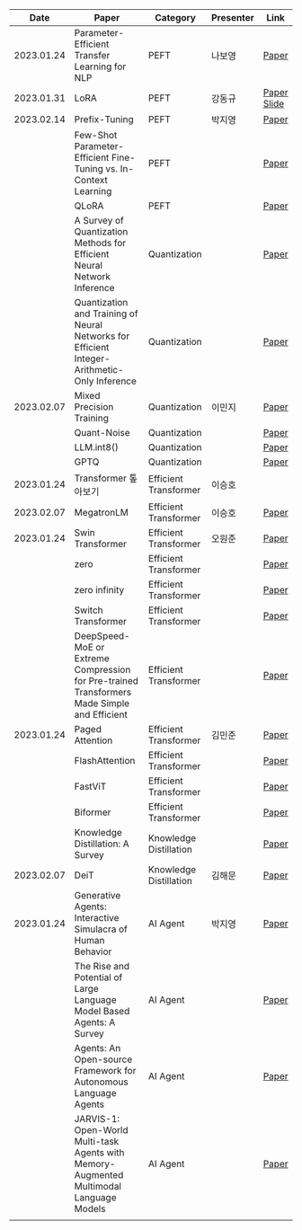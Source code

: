 
| Date       | Paper                                                                                        | Category               | Presenter | Link                                          |
| ---------- | -------------------------------------------------------------------------------------------- | ---------------------- | --------- | --------------------------------------------- |
| 2023.01.24 | Parameter-Efficient Transfer Learning for NLP                                                | PEFT                   | 나보영    | [Paper](https://arxiv.org/abs/1902.00751)     |
| 2023.01.31 | LoRA                                                                                         | PEFT                   | 강동규    | [Paper](https://arxiv.org/abs/2106.09685)</br> [Slide](https://github.com/devkade/DeepSync/tree/main/Docs/sprint3/LoRA.pdf)     |
| 2023.02.14 | Prefix-Tuning                                                                                | PEFT                   | 박지영    | [Paper](https://arxiv.org/abs/2101.00190)     |
|            | Few-Shot Parameter-Efficient Fine-Tuning vs. In-Context Learning                             | PEFT                   |           | [Paper](https://arxiv.org/abs/2205.05638)     |
|            | QLoRA                                                                                        | PEFT                   |           | [Paper](https://arxiv.org/abs/2305.14314)     |
|            | A Survey of Quantization Methods for Efficient Neural Network Inference                      | Quantization           |           | [Paper](https://arxiv.org/abs/2103.13630)     |
|            | Quantization and Training of Neural Networks for Efficient Integer-Arithmetic-Only Inference | Quantization           |           | [Paper](https://arxiv.org/abs/1712.05877)     |
| 2023.02.07 | Mixed Precision Training                                                                     | Quantization           | 이민지    | [Paper](https://arxiv.org/abs/1710.03740)     |
|            | Quant-Noise                                                                                  | Quantization           |           | [Paper](https://arxiv.org/abs/2004.07320)     |
|            | LLM.int8()                                                                                   | Quantization           |           | [Paper](https://arxiv.org/abs/2208.07339)     |
|            | GPTQ                                                                                         | Quantization           |           | [Paper](https://arxiv.org/abs/2210.17323)     |
| 2023.01.24 | Transformer 톺아보기                                                                         | Efficient Transformer  | 이승호    |                                               |
| 2023.02.07 | MegatronLM                                                                                   | Efficient Transformer  | 이승호    | [Paper](https://arxiv.org/abs/1909.08053)     |
| 2023.01.24 | Swin Transformer                                                                             | Efficient Transformer  | 오원준    | [Paper](https://arxiv.org/abs/2103.14030)     |
|            | zero                                                                                         | Efficient Transformer  |           | [Paper](https://arxiv.org/abs/1910.02054)     |
|            | zero infinity                                                                                | Efficient Transformer  |           | [Paper](https://arxiv.org/abs/2104.07857)     |
|            | Switch Transformer                                                                           | Efficient Transformer  |           | [Paper](https://arxiv.org/abs/2101.03961)     |
|            | DeepSpeed-MoE or Extreme Compression for Pre-trained Transformers Made Simple and Efficient  | Efficient Transformer  |           | [Paper](https://arxiv.org/abs/2201.05596)     |
| 2023.01.24 | Paged Attention                                                                              | Efficient Transformer  | 김민준    | [Paper](https://arxiv.org/abs/2309.06180)     |
|            | FlashAttention                                                                               | Efficient Transformer  |           | [Paper](https://arxiv.org/abs/2205.14135)     |
|            | FastViT                                                                                      | Efficient Transformer  |           | [Paper](https://arxiv.org/pdf/2303.14189.pdf) |                                             |
|            | Biformer                                                                                     | Efficient Transformer  |           | [Paper](https://arxiv.org/pdf/2303.08810.pdf) |
|            | Knowledge Distillation: A Survey                                                             | Knowledge Distillation |           | [Paper](https://arxiv.org/abs/2006.05525)     |
| 2023.02.07 | DeiT                                                                                         | Knowledge Distillation | 김해문    | [Paper](https://arxiv.org/abs/2012.12877)     |
| 2023.01.24 | Generative Agents: Interactive Simulacra of Human Behavior                                   | AI Agent               | 박지영    | [Paper](https://arxiv.org/abs/2304.03442)     |
|            | The Rise and Potential of Large Language Model Based Agents: A Survey                        | AI Agent               |           | [Paper](https://arxiv.org/abs/2309.07864)     |
|            | Agents: An Open-source Framework for Autonomous Language Agents                              | AI Agent               |           | [Paper](https://arxiv.org/abs/2309.07870)     |
|            | JARVIS-1: Open-World Multi-task Agents with Memory-Augmented Multimodal Language Models      | AI Agent               |           | [Paper](https://arxiv.org/abs/2311.05997)     |
|            |                                                                                              |                        |           |                                               |
